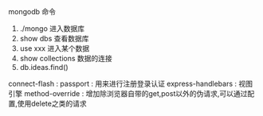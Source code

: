 mongodb 命令
1. ./mongo 进入数据库
2. show dbs 查看数据库
3. use xxx 进入某个数据
4. show collections 数据的连接
5. db.ideas.find()

connect-flash : 
passport : 用来进行注册登录认证
express-handlebars : 视图引擎
method-override : 增加除浏览器自带的get,post以外的伪请求,可以通过配置,使用delete之类的请求